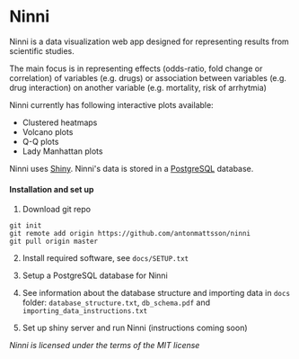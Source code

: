 # Ninni

Ninni is a data visualization web app designed for representing results from scientific studies.

The main focus is in representing effects (odds-ratio, fold change or correlation) of variables (e.g. drugs) or association between variables (e.g. drug interaction) on another variable (e.g. mortality, risk of arrhytmia)

Ninni currently has following interactive plots available:
+ Clustered heatmaps
+ Volcano plots
+ Q-Q plots
+ Lady Manhattan plots

Ninni uses [Shiny](https://shiny.rstudio.com). Ninni's data is stored in a [PostgreSQL](https://www.postgresql.org/) database.

#### Installation and set up

1. Download git repo  
```
git init  
git remote add origin https://github.com/antonmattsson/ninni  
git pull origin master
```

2. Install required software, see `docs/SETUP.txt`

3. Setup a PostgreSQL database for Ninni

4. See information about the database structure and importing data in `docs` folder: `database_structure.txt`, `db_schema.pdf` and `importing_data_instructions.txt`

5. Set up shiny server and run Ninni (instructions coming soon)



*Ninni is licensed under the terms of the MIT license*

